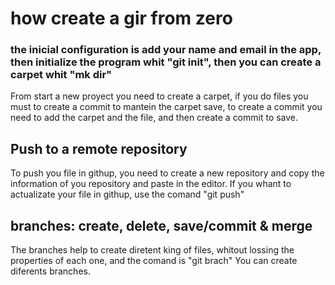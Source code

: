 # how create a gir from zero 

### the inicial configuration is add your name and email in the app, then initialize the program whit "git init", then you can create a carpet whit "mk dir"

From start a new proyect you need to create a carpet, if you do files you must to create a commit to mantein the carpet save, to create a commit you need to add the carpet and the file, and then create a commit to save.

## Push to a remote repository
 To push you file in githup, you need to create a new repository and copy the information of you repository and paste in the editor.
If you whant to actualizate your file in githup, use the comand "git push"

## branches: create, delete, save/commit & merge
The branches help to create diretent king of files, whitout lossing the properties of each one, and the comand is "git brach"
You can create diferents branches.

